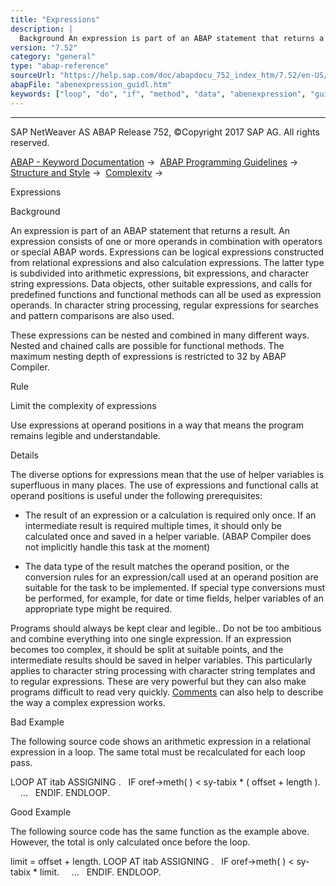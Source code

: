 ```yaml
---
title: "Expressions"
description: |
  Background An expression is part of an ABAP statement that returns a result. An expression consists of one or more operands in combination with operators or special ABAP words. Expressions can be logical expressions constructed from relational expressions and also calculation expressions. The latter
version: "7.52"
category: "general"
type: "abap-reference"
sourceUrl: "https://help.sap.com/doc/abapdocu_752_index_htm/7.52/en-US/abenexpression_guidl.htm"
abapFile: "abenexpression_guidl.htm"
keywords: ["loop", "do", "if", "method", "data", "abenexpression", "guidl"]
---
```


* * *

SAP NetWeaver AS ABAP Release 752, ©Copyright 2017 SAP AG. All rights reserved.

[ABAP - Keyword Documentation](https://help.sap.com/doc/abapdocu_752_index_htm/7.52/en-US/abenabap.htm) →  [ABAP Programming Guidelines](https://help.sap.com/doc/abapdocu_752_index_htm/7.52/en-US/abenabap_pgl.htm) →  [Structure and Style](https://help.sap.com/doc/abapdocu_752_index_htm/7.52/en-US/abenstructure_style_guidl.htm) →  [Complexity](https://help.sap.com/doc/abapdocu_752_index_htm/7.52/en-US/abencomplexity_guidl.htm) → 

Expressions

Background

An expression is part of an ABAP statement that returns a result. An expression consists of one or more operands in combination with operators or special ABAP words. Expressions can be logical expressions constructed from relational expressions and also calculation expressions. The latter type is subdivided into arithmetic expressions, bit expressions, and character string expressions. Data objects, other suitable expressions, and calls for predefined functions and functional methods can all be used as expression operands. In character string processing, regular expressions for searches and pattern comparisons are also used.

These expressions can be nested and combined in many different ways. Nested and chained calls are possible for functional methods. The maximum nesting depth of expressions is restricted to 32 by ABAP Compiler.

Rule

Limit the complexity of expressions

Use expressions at operand positions in a way that means the program remains legible and understandable.

Details

The diverse options for expressions mean that the use of helper variables is superfluous in many places. The use of expressions and functional calls at operand positions is useful under the following prerequisites:

-   The result of an expression or a calculation is required only once. If an intermediate result is required multiple times, it should only be calculated once and saved in a helper variable. (ABAP Compiler does not implicitly handle this task at the moment)

-   The data type of the result matches the operand position, or the conversion rules for an expression/call used at an operand position are suitable for the task to be implemented. If special type conversions must be performed, for example, for date or time fields, helper variables of an appropriate type might be required.

Programs should always be kept clear and legible.. Do not be too ambitious and combine everything into one single expression. If an expression becomes too complex, it should be split at suitable points, and the intermediate results should be saved in helper variables. This particularly applies to character string processing with character string templates and to regular expressions. These are very powerful but they can also make programs difficult to read very quickly. [Comments](https://help.sap.com/doc/abapdocu_752_index_htm/7.52/en-US/abencomments_guidl.htm "Guideline") can also help to describe the way a complex expression works.

Bad Example

The following source code shows an arithmetic expression in a relational expression in a loop. The same total must be recalculated for each loop pass.

LOOP AT itab ASSIGNING <wa>.
  IF oref->meth( <wa> ) < sy-tabix \* ( offset + length ).
    ...
  ENDIF.
ENDLOOP.

Good Example

The following source code has the same function as the example above. However, the total is only calculated once before the loop.

limit = offset + length.
LOOP AT itab ASSIGNING <wa>.
  IF oref->meth( <wa> ) < sy-tabix \* limit.
    ...
  ENDIF.
ENDLOOP.